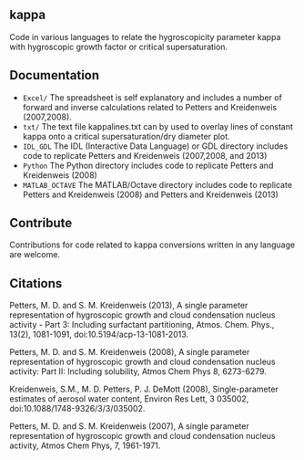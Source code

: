 ## kappa

Code in various languages to relate the hygroscopicity parameter kappa with hygroscopic growth factor or critical supersaturation.

## Documentation
- ```Excel/``` The spreadsheet is self explanatory and includes a number of forward and inverse calculations related to Petters and Kreidenweis (2007,2008).
- ```txt/``` The text file kappalines.txt can by used to overlay lines of constant kappa onto a critical supersaturation/dry diameter plot.
- ```IDL_GDL``` The IDL (Interactive Data Language) or GDL directory includes code to replicate Petters and Kreidenweis (2007,2008, and 2013)
- ```Python``` The Python directory includes code to replicate Petters and Kreidenweis (2008)
- ```MATLAB_OCTAVE``` The MATLAB/Octave directory includes code to replicate Petters and Kreidenweis (2008) and Petters and Kreidenweis (2013)

## Contribute
Contributions for code related to kappa conversions written in any language are welcome.

## Citations

Petters, M. D. and S. M. Kreidenweis (2013), A single parameter representation of hygroscopic growth and cloud condensation nucleus activity - Part 3: Including surfactant partitioning, Atmos. Chem. Phys., 13(2), 1081-1091, doi:10.5194/acp-13-1081-2013.

Petters, M. D. and S. M. Kreidenweis (2008), A single parameter representation of hygroscopic growth and cloud condensation nucleus activity: Part II: Including solubility, Atmos Chem Phys 8, 6273-6279.

Kreidenweis, S.M., M. D. Petters, P. J. DeMott (2008), Single-parameter estimates of aerosol water content, Environ Res Lett, 3 035002, doi:10.1088/1748-9326/3/3/035002.

Petters, M. D. and S. M. Kreidenweis (2007), A single parameter representation of hygroscopic growth and cloud condensation nucleus activity, Atmos Chem Phys, 7, 1961-1971.
